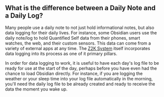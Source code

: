 ## What is the difference between a Daily Note and a Daily Log?

Many people use a daily note to not just hold informational notes, but also data logging for their daily lives. For instance, some Obsidian users use the daily note/log to hold Quantified Self data from their phones, smart watches, the web, and their custom sensors. This data can come from a variety of external apps at any time. The [Z2K System](https://z2k.dev) itself incorporates data logging into its process as one of it primary pillars.

In order for data logging to work, it is useful to have each day's log file to be ready for use at the start of the day, perhaps before you have even had the chance to load Obsidian directly. For instance, if you are logging the weather or your sleep time into your log file automatically in the morning, you'll need the daily log file to be already created and ready to receive the data the moment you wake up.
